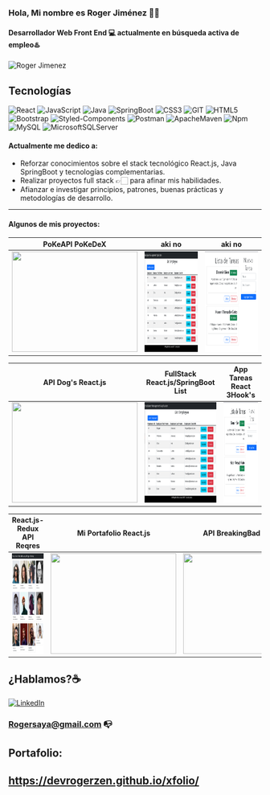 ### Hola, Mi nombre es Roger Jiménez 👋✨
#### Desarrollador Web Front End 💻 actualmente en **búsqueda activa** de empleo♨️
![Roger Jimenez](https://github.com/rogersaya26/rogerj-xfolio/blob/master/src/components/images/nightlife.gif)

## Tecnologías
![React](https://img.shields.io/badge/-React-%23353b35?logo=react&logoColor=white)
![JavaScript](https://img.shields.io/badge/-JavaScript-%23694640?logo=javascript&logoColor=white)
![Java](https://img.shields.io/badge/-Java-%23f89d71?logo=java&logoColor=white)
![SpringBoot](https://img.shields.io/badge/-SpringBoot-%23353b35?logo=SpringBoot&logoColor=white)
![CSS3](https://img.shields.io/badge/-CSS3-%23748074?logo=css3&logoColor=white)
![GIT](https://img.shields.io/badge/-Git-%23694640?logo=git&logoColor=white)
![HTML5](https://img.shields.io/badge/-HTML5-%23f89d71?logo=html5&logoColor=white)
![Bootstrap](https://img.shields.io/badge/-Bootstrap-%23748074?logo=bootstrap&logoColor=white)
![Styled-Components](https://img.shields.io/badge/-styledcomponents-%23353b35?logo=styledcomponents&logoColor=white)
![Postman](https://img.shields.io/badge/-Postman-%23694640?logo=postman&logoColor=white)
![ApacheMaven](https://img.shields.io/badge/-ApacheMaven-%23f89d71?logo=ApacheMaven&logoColor=white)
![Npm](https://img.shields.io/badge/-npm-%23748074?logo=npm&logoColor=white)
![MySQL](https://img.shields.io/badge/-MySQL-%23353b35?logo=MySQL&logoColor=white)
![MicrosoftSQLServer](https://img.shields.io/badge/-MicrosoftSQLServer-%23694640?logo=MicrosoftSQLServer&logoColor=white)

#### Actualmente me dedico a:

- Reforzar conocimientos sobre el stack tecnológico React.js, Java SpringBoot y tecnologías complementarias.
- Realizar proyectos full stack 👉🏻 para afinar mis habilidades.
- Afianzar e investigar principios, patrones, buenas prácticas y metodologías de desarrollo.
___


#### Algunos de mis proyectos:

| PoKeAPI PoKeDeX  | aki no  | aki no | 
|---|---|---|
| <a href="https://github.com/devrogerzen/PokeDeX-DrogerZ" target="_blank"> <img src="https://github.com/devrogerzen/images-DRogerZ/blob/master/CaptureProjects/pokeapi-pokedex.png" width="250" height="200"/></a> | <a href="https://react-front-employee.herokuapp.com/employees" target="_blank"> <img src="https://github.com/rogersaya26/rogerj-xfolio/blob/master/src/components/images/front-react-employees-list.png" width="250" height="200"/></a> | <a href="https://pedantic-benz-3ef861.netlify.app/" target="_blank"> <img src="https://github.com/rogersaya26/rogerj-xfolio/blob/master/src/components/images/app-tareas.png" width="250" height="200"/></a> | 

| API Dog's React.js  | FullStack React.js/SpringBoot List  | App Tareas React 3Hook's | 
|---|---|---|
| <a href="https://github.com/devrogerzen/TheDogAPI-DRogerZ" target="_blank"> <img src="https://github.com/devrogerzen/images-DRogerZ/blob/master/CaptureProjects/app-thedog-api.png" width="250" height="200"/></a> | <a href="https://react-front-employee.herokuapp.com/employees" target="_blank"> <img src="https://github.com/rogersaya26/rogerj-xfolio/blob/master/src/components/images/front-react-employees-list.png" width="250" height="200"/></a> | <a href="https://pedantic-benz-3ef861.netlify.app/" target="_blank"> <img src="https://github.com/rogersaya26/rogerj-xfolio/blob/master/src/components/images/app-tareas.png" width="250" height="200"/></a> | 

| React.js-Redux API Reqres  | Mi Portafolio React.js  | API BreakingBad React.js | 
|---|---|---|
| <a href="https://silly-beaver-1d3561.netlify.app/" target="_blank"> <img src="https://github.com/rogersaya26/ConsumeApiState-Reqres.in-Redux-Toolkit/blob/master/src/images/ReduxReqres.PNG" width="250" height="200"/></a> | <a href="https://devrogerzen.github.io/xfolio/" target="_blank"> <img src="https://github.com/devrogerzen/images-DRogerZ/blob/master/CaptureProjects/xfolio-app.png" width="250" height="200"/></a> | <a href="https://github.com/devrogerzen/BreakingBad_BetterCallSaul-Quotes-DrogerZ" target="_blank"> <img src="https://github.com/devrogerzen/images-DRogerZ/blob/master/CaptureProjects/breakingBad-bettercallsaul.png" width="250" height="200"/></a>

## ¿Hablamos?☕️
<a href="https://www.linkedin.com/in/roger-jimenez-3929149b/" target="_blank"><img alt="LinkedIn" src="https://img.shields.io/badge/-Linkedin-%23694640?logo=linkedin&logoColor=white"></a>
 
### Rogersaya@gmail.com 📭 

## Portafolio:
## https://devrogerzen.github.io/xfolio/

